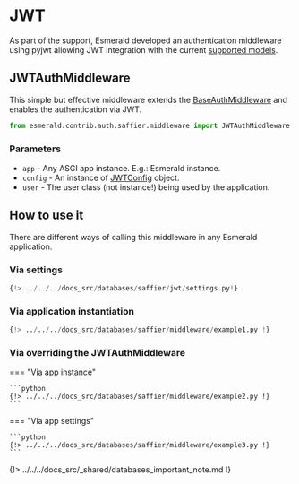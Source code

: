 # JWT

As part of the support, Esmerald developed an authentication middleware using pyjwt allowing JWT integration
with the current [supported models](./models.md#user).

## JWTAuthMiddleware

This simple but effective middleware extends the [BaseAuthMiddleware](../../middleware/middleware.md#baseauthmiddleware)
and enables the authentication via JWT.

```python
from esmerald.contrib.auth.saffier.middleware import JWTAuthMiddleware
```

### Parameters

* `app` - Any ASGI app instance. E.g.: Esmerald instance.
* `config` - An instance of [JWTConfig](../../configurations/jwt.md) object.
* `user` - The user class (not instance!) being used by the application.

## How to use it

There are different ways of calling this middleware in any Esmerald application.

### Via settings

```python
{!> ../../../docs_src/databases/saffier/jwt/settings.py!}
```

### Via application instantiation

```python
{!> ../../../docs_src/databases/saffier/middleware/example1.py !}
```

### Via overriding the JWTAuthMiddleware

=== "Via app instance"

    ```python
    {!> ../../../docs_src/databases/saffier/middleware/example2.py !}
    ```

=== "Via app settings"

    ```python
    {!> ../../../docs_src/databases/saffier/middleware/example3.py !}
    ```

{!> ../../../docs_src/_shared/databases_important_note.md !}
